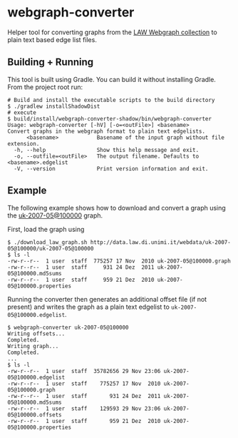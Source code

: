 # webgraph-converter

Helper tool for converting graphs from the [LAW Webgraph collection](https://law.di.unimi.it/datasets.php)
to plain text based edge list files.

## Building + Running
This tool is built using Gradle. You can build it without installing Gradle. From the project root run:
```console
# Build and install the executable scripts to the build directory
$ ./gradlew installShadowDist
# execute
$ build/install/webgraph-converter-shadow/bin/webgraph-converter
Usage: webgraph-converter [-hV] [-o=<outFile>] <basename>
Convert graphs in the webgraph format to plain text edgelists.
      <basename>            Basename of the input graph without file extension.
  -h, --help                Show this help message and exit.
  -o, --outfile=<outFile>   The output filename. Defaults to <basename>.edgelist
  -V, --version             Print version information and exit.
```

## Example
The following example shows how to download and convert a graph using the [uk-2007-05@100000](https://law.di.unimi.it/webdata/uk-2007-05@100000/) graph.

First, load the graph using
```console
$ ./download_law_graph.sh http://data.law.di.unimi.it/webdata/uk-2007-05@100000/uk-2007-05@100000
$ ls -l
-rw-r--r--  1 user  staff  775257 17 Nov  2010 uk-2007-05@100000.graph
-rw-r--r--  1 user  staff     931 24 Dez  2011 uk-2007-05@100000.md5sums
-rw-r--r--  1 user  staff     959 21 Dez  2010 uk-2007-05@100000.properties
```

Running the converter then generates an additional offset file (if not present) and writes the graph as a plain text edgelist to `uk-2007-05@100000.edgelist`.

```console
$ webgraph-converter uk-2007-05@100000
Writing offsets...
Completed.
Writing graph...
Completed.
...
$ ls -l
-rw-r--r--  1 user  staff  35782656 29 Nov 23:06 uk-2007-05@100000.edgelist
-rw-r--r--  1 user  staff    775257 17 Nov  2010 uk-2007-05@100000.graph
-rw-r--r--  1 user  staff       931 24 Dez  2011 uk-2007-05@100000.md5sums
-rw-r--r--  1 user  staff    129593 29 Nov 23:06 uk-2007-05@100000.offsets
-rw-r--r--  1 user  staff       959 21 Dez  2010 uk-2007-05@100000.properties
```
